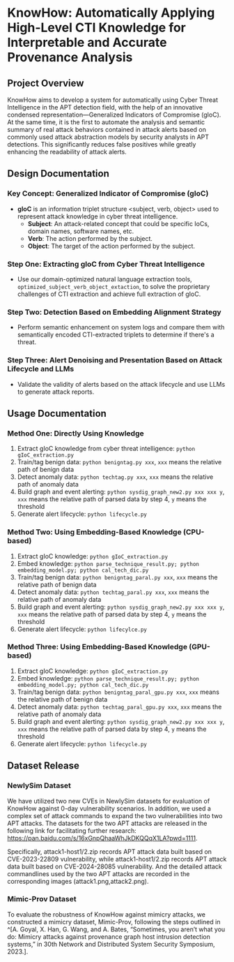 # KnowHow: Automatically Applying High-Level CTI Knowledge for Interpretable and Accurate Provenance Analysis

## Project Overview
KnowHow aims to develop a system for automatically using Cyber Threat Intelligence in the APT detection field, with the help of an innovative condensed representation—Generalized Indicators of Compromise (gIoC). At the same time, it is the first to automate the analysis and semantic summary of real attack behaviors contained in attack alerts based on commonly used attack abstraction models by security analysts in APT detections. This significantly reduces false positives while greatly enhancing the readability of attack alerts.

## Design Documentation

### Key Concept: Generalized Indicator of Compromise (gIoC)
- **gIoC** is an information triplet structure <subject, verb, object> used to represent attack knowledge in cyber threat intelligence.
  - **Subject**: An attack-related concept that could be specific IoCs, domain names, software names, etc.
  - **Verb**: The action performed by the subject.
  - **Object**: The target of the action performed by the subject.

### Step One: Extracting gIoC from Cyber Threat Intelligence
- Use our domain-optimized natural language extraction tools, `optimized_subject_verb_object_extaction`, to solve the proprietary challenges of CTI extraction and achieve full extraction of gIoC.

### Step Two: Detection Based on Embedding Alignment Strategy
- Perform semantic enhancement on system logs and compare them with semantically encoded CTI-extracted triplets to determine if there's a threat.

### Step Three: Alert Denoising and Presentation Based on Attack Lifecycle and LLMs
- Validate the validity of alerts based on the attack lifecycle and use LLMs to generate attack reports.

## Usage Documentation

### Method One: Directly Using Knowledge
1. Extract gIoC knowledge from cyber threat intelligence: `python gIoC_extraction.py`
2. Train/tag benign data: `python benigntag.py xxx`, `xxx` means the relative path of benign data
3. Detect anomaly data: `python techtag.py xxx`, `xxx` means the relative path of anomaly data
4. Build graph and event alerting: `python sysdig_graph_new2.py xxx xxx y`, `xxx` means the relative path of parsed data by step 4, `y` means the threshold
5. Generate alert lifecycle: `python lifecycle.py`

### Method Two: Using Embedding-Based Knowledge (CPU-based)
1. Extract gIoC knowledge: `python gIoC_extraction.py`
2. Embed knowledge: `python parse_technique_result.py; python embedding_model.py; python cal_tech_dic.py`
3. Train/tag benign data: `python benigntag_paral.py xxx`, `xxx` means the relative path of benign data
4. Detect anomaly data: `python techtag_paral.py xxx`, `xxx` means the relative path of anomaly data
5. Build graph and event alerting: `python sysdig_graph_new2.py xxx xxx y`, `xxx` means the relative path of parsed data by step 4, `y` means the threshold
6. Generate alert lifecycle: `python lifecylce.py`

### Method Three: Using Embedding-Based Knowledge (GPU-based)
1. Extract gIoC knowledge: `python gIoC_extraction.py`
2. Embed knowledge: `python parse_technique_result.py; python embedding_model.py; python cal_tech_dic.py`
3. Train/tag benign data: `python benigntag_paral_gpu.py xxx`, `xxx` means the relative path of benign data
4. Detect anomaly data: `python techtag_paral_gpu.py xxx`, `xxx` means the relative path of anomaly data
5. Build graph and event alerting: `python sysdig_graph_new2.py xxx xxx y`, `xxx` means the relative path of parsed data by step 4, `y` means the threshold
6. Generate alert lifecycle: `python lifecycle.py`


## Dataset Release
### NewlySim Dataset
We have utilized two new CVEs in NewlySim datasets for evaluation of KnowHow against 0-day vulnerability scenarios. In addition, we used a complex set of attack commands to expand the two vulnerabilities into two APT attacks. The datasets for the two APT attacks are released in the following link for facilitating further research: <https://pan.baidu.com/s/16xGnpQhaaWhJkDKQQqX1LA?pwd=1111>.

Specifically, attack1-host1/2.zip records APT attack data built based on CVE-2023-22809 vulnerability, while attack1-host1/2.zip records APT attack data built based on CVE-2024-28085 vulnerability. And the detailed attack commandlines used by the two APT attacks are recorded in the corresponding images (attack1.png,attack2.png).

### Mimic-Prov Dataset
To evaluate the robustness of KnowHow against mimicry attacks, we constructed a mimicry dataset, Mimic-Prov, following the steps outlined in ^[A. Goyal, X. Han, G. Wang, and A. Bates, “Sometimes, you aren’t what you do: Mimicry attacks against provenance graph host intrusion detection systems,” in 30th Network and Distributed System Security Symposium, 2023.].





